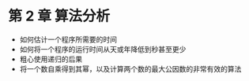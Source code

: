 # 第 2 章 算法分析

- 如何估计一个程序所需要的时间
- 如何将一个程序的运行时间从天或年降低到秒甚至更少
- 粗心使用递归的后果
- 将一个数自乘得到其幂，以及计算两个数的最大公因数的非常有效的算法